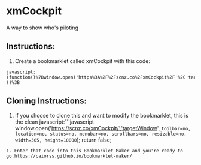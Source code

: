 # xmCockpit
 A way to show who's piloting


## Instructions:
1. Create a bookmarklet called xmCockpit with this code:
```
javascript:(function()%7Bwindow.open('https%3A%2F%2Fscnz.co%2FxmCockpit%2F'%2C'targetWindow'%2C%0A%60toolbar%3Dno%2C%0A%20%20%20%20location%3Dno%2C%0A%20%20%20%20status%3Dno%2C%0A%20%20%20%20menubar%3Dno%2C%0A%20%20%20%20scrollbars%3Dno%2C%0A%20%20%20%20resizable%3Dno%2C%0A%20%20%20%20width%3D305%2C%0A%20%20%20%20height%3D10000%60)%3B%0Areturn%20false%3B%7D)()%3B
```

## Cloning Instructions:
1. If you choose to clone this and want to modify the bookmarklet, this is the clean javascript:```javascript
window.open('https://scnz.co/xmCockpit/','targetWindow',
`toolbar=no,
    location=no,
    status=no,
    menubar=no,
    scrollbars=no,
    resizable=no,
    width=305,
    height=10000`);
return false;
```
1. Enter that code into this Bookmarklet Maker and you're ready to go.https://caiorss.github.io/bookmarklet-maker/